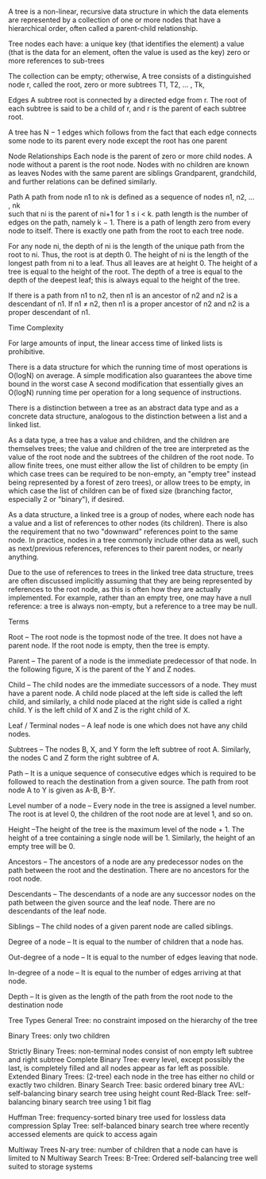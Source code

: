 A tree is a non-linear, recursive data structure in which the data elements are represented by a collection of one or more nodes that have a hierarchical order, often called a parent-child relationship.

Tree nodes each have:
a unique key (that identifies the element)
a value (that is the data for an element, often the value is used as the key)
zero or more references to sub-trees

The collection can be empty; otherwise, A tree consists of
a distinguished node r, called the root,
zero or more subtrees T1, T2, ... , Tk,

Edges
A subtree root is connected by a directed edge from r.
The root of each subtree is said to be a child of r, and r is the parent of each subtree root.

A tree has N − 1 edges which follows from the fact that
each edge connects some node to its parent
every node except the root has one parent


Node Relationships
Each node is the parent of zero or more child nodes.
A node without a parent is the root node.
Nodes with no children are known as leaves
Nodes with the same parent are siblings
Grandparent, grandchild, and further relations can be defined similarly.


Path
A path from node n1 to nk is defined as a sequence of nodes n1, n2, ... , nk  
such that ni is the parent of ni+1 for 1 ≤ i < k.
path length is the number of edges on the path, namely k − 1.
There is a path of length zero from every node to itself.
There is exactly one path from the root to each tree node.



For any node ni, the depth of ni is the length of the unique path from the root to ni.
Thus, the root is at depth 0.
The height of ni is the length of the longest path from ni to a leaf.
Thus all leaves are at height 0.
The height of a tree is equal to the height of the root.
The depth of a tree is equal to the depth of the deepest leaf; this is always equal to the height of the tree.

If there is a path from n1 to n2, then n1 is an ancestor of n2 and n2 is a descendant of n1.
If n1 ≠ n2, then n1 is a proper ancestor of n2 and n2 is a proper descendant of n1.

Time Complexity

For large amounts of input, the linear access time of linked lists is prohibitive.

There is a data structure for which the running time of most operations is O(logN) on average.
A simple modification also guarantees the above time bound in the worst case
A second modification that essentially gives an O(logN) running time per operation for a long sequence of instructions.





There is a distinction between a tree as an abstract data type and as a concrete data structure, analogous to the distinction between a list and a linked list.

As a data type, a tree has a value and children, and the children are themselves trees; the value and children of the tree are interpreted as the value of the root node and the subtrees of the children of the root node. To allow finite trees, one must either allow the list of children to be empty (in which case trees can be required to be non-empty, an "empty tree" instead being represented by a forest of zero trees), or allow trees to be empty, in which case the list of children can be of fixed size (branching factor, especially 2 or "binary"), if desired.

As a data structure, a linked tree is a group of nodes, where each node has a value and a list of references to other nodes (its children). There is also the requirement that no two "downward" references point to the same node. In practice, nodes in a tree commonly include other data as well, such as next/previous references, references to their parent nodes, or nearly anything.

Due to the use of references to trees in the linked tree data structure, trees are often discussed implicitly assuming that they are being represented by references to the root node, as this is often how they are actually implemented. For example, rather than an empty tree, one may have a null reference: a tree is always non-empty, but a reference to a tree may be null.




Terms

Root – The root node is the topmost node of the tree. It does not have a parent node. If the root node is empty, then the tree is empty.

Parent – The parent of a node is the immediate predecessor of that node. In the following figure, X is the parent of the Y and Z nodes.

Child – The child nodes are the immediate successors of a node. They
must have a parent node. A child node placed at the left side is called
the left child, and similarly, a child node placed at the right side is
called a right child. Y is the left child of X and Z is the right child of X.

Leaf / Terminal nodes – A leaf node is one which does not have any
child nodes.

Subtrees – The nodes B, X, and Y form the left subtree of root A.
Similarly, the nodes C and Z form the right subtree of A.

Path – It is a unique sequence of consecutive edges which is required
to be followed to reach the destination from a given source. The path
from root node A to Y is given as A-B, B-Y.

Level number of a node – Every node in the tree is assigned a
level number. The root is at level 0, the children of the root node are
at level 1, and so on.

Height –The height of the tree is the maximum level of the node + 1.
The height of a tree containing a single node will be 1. Similarly, the
height of an empty tree will be 0.

Ancestors – The ancestors of a node are any predecessor nodes on
the path between the root and the destination. There are no ancestors
for the root node.

Descendants – The descendants of a node are any successor nodes
on the path between the given source and the leaf node. There are no
descendants of the leaf node.

Siblings – The child nodes of a given parent node are called siblings.

Degree of a node – It is equal to the number of children that a node has.

Out-degree of a node – It is equal to the number of edges leaving
that node.

In-degree of a node – It is equal to the number of edges arriving at
that node.

Depth – It is given as the length of the path from the root node to the
destination node



Tree Types
General Tree: no constraint imposed on the hierarchy of the tree

Binary Trees: only two children

  Strictly Binary Trees: non-terminal nodes consist of non empty left subtree and right subtree
  Complete Binary Tree: every level, except possibly the last, is completely filled and all nodes appear as far left as possible.
  Extended Binary Trees: (2-tree) each node in the tree has either no child or exactly two children.
  Binary Search Tree: basic ordered binary tree
  AVL: self-balancing binary search tree using height count
  Red-Black Tree: self-balancing binary search tree using 1 bit flag

  Huffman Tree: frequency-sorted binary tree used for lossless data compression
  Splay Tree: self-balanced binary search tree where recently accessed elements are quick to access again

Multiway Trees
  N-ary tree: number of children that a node can have is limited to N
  Multiway Search Trees:
  B-Tree: Ordered self-balancing tree well suited to storage systems
